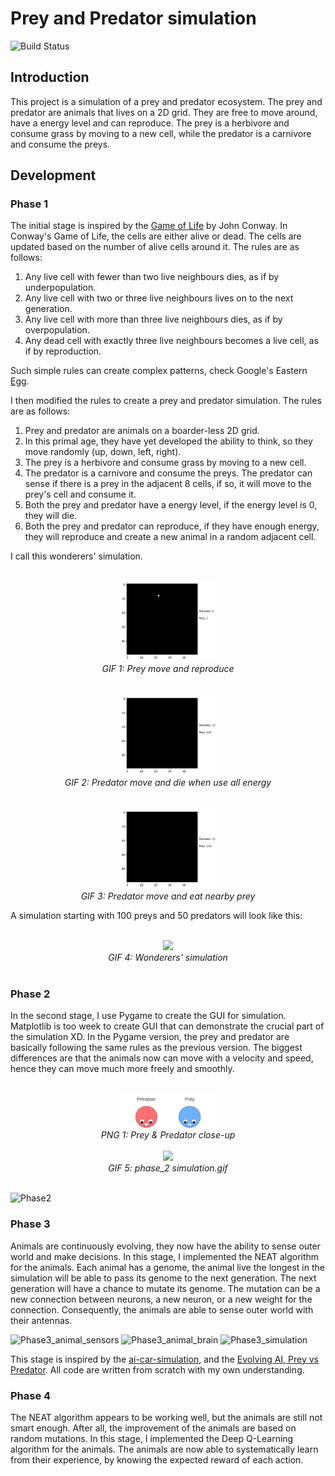 # Prey and Predator simulation

![Build Status](https://img.shields.io/badge/Status-Active-green.svg)

## Introduction

This project is a simulation of a prey and predator ecosystem. The prey and predator are animals that lives on a 2D grid. They are free to move around, have a energy level and can reproduce. The prey is a herbivore and consume grass by moving to a new cell, while the predator is a carnivore and consume the preys.

## Development

### Phase 1

The initial stage is inspired by the [Game of Life](https://en.wikipedia.org/wiki/Conway%27s_Game_of_Life) by John Conway. In Conway's Game of Life, the cells are either alive or dead. The cells are updated based on the number of alive cells around it. The rules are as follows:

1. Any live cell with fewer than two live neighbours dies, as if by underpopulation.
2. Any live cell with two or three live neighbours lives on to the next generation.
3. Any live cell with more than three live neighbours dies, as if by overpopulation.
4. Any dead cell with exactly three live neighbours becomes a live cell, as if by reproduction.

Such simple rules can create complex patterns, check Google's Eastern [Egg](https://www.google.com/search?q=conway+game+of+life&rlz=1C5CHFA_enAU978AU980&oq=conway+game+of+life&gs_lcrp=EgZjaHJvbWUyBggAEEUYOTIHCAEQLhiABDINCAIQLhiDARixAxiABDINCAMQLhivARjHARiABDIHCAQQABiABDIHCAUQLhiABDIHCAYQABiABDINCAcQLhivARjHARiABDIHCAgQABiABNIBCDc5ODVqMGo3qAIAsAIA&sourceid=chrome&ie=UTF-8).

I then modified the rules to create a prey and predator simulation. The rules are as follows:

1. Prey and predator are animals on a boarder-less 2D grid.
2. In this primal age, they have yet developed the ability to think, so they move randomly (up, down, left, right).
3. The prey is a herbivore and consume grass by moving to a new cell.
4. The predator is a carnivore and consume the preys. The predator can sense if there is a prey in the adjacent 8 cells, if so, it will move to the prey's cell and consume it.
5. Both the prey and predator have a energy level, if the energy level is 0, they will die.
6. Both the prey and predator can reproduce, if they have enough energy, they will reproduce and create a new animal in a random adjacent cell.

I call this wonderers' simulation.

<br>

<div align="center">
  <img src="gif/phase_1/prey_move.gif" width="30%"/>
</div>

<div align="center">
  <em>GIF 1: Prey move and reproduce</em>
</div>

<br>

<br>

<div align="center">
  <img src="gif/phase_1/predator_die.gif" width="30%"/>
</div>

<div align="center">
  <em>GIF 2: Predator move and die when use all energy</em>
</div>

<br>

<br>

<div align="center">
  <img src="gif/phase_1/predator_eat.gif" width="30%"/>
</div>

<div align="center">
  <em>GIF 3: Predator move and eat nearby prey</em>
</div>

A simulation starting with 100 preys and 50 predators will look like this:

<br>

<div align="center">
  <img src="gif/phase_1/simulation.gif" width="30%"/>
</div>

<div align="center">
  <em>GIF 4: Wonderers' simulation</em>
</div>

<br>

### Phase 2

In the second stage, I use Pygame to create the GUI for simulation. Matplotlib is too week to create GUI that can demonstrate the crucial part of the simulation XD. In the Pygame version, the prey and predator are basically following the same rules as the previous version. The biggest differences are that the animals now can move with a velocity and speed, hence they can move much more freely and smoothly.

<br>

<div align="center">
  <img src="gif/phase_2/prey_predator.png" width="30%"/>
</div>

<div align="center">
  <em>PNG 1: Prey & Predator close-up</em>
</div>

<br>

<div align="center">
  <img src="gif/phase_2/phase_2 simulation.gif" width="30%"/>
</div>

<div align="center">
  <em>GIF 5: phase_2 simulation.gif</em>
</div>

<br>

![Phase2](Phase2.gif)

### Phase 3

Animals are continuously evolving, they now have the ability to sense outer world and make decisions. In this stage, I implemented the NEAT algorithm for the animals. Each animal has a genome, the animal live the longest in the simulation will be able to pass its genome to the next generation. The next generation will have a chance to mutate its genome. The mutation can be a new connection between neurons, a new neuron, or a new weight for the connection. Consequently, the animals are able to sense outer world with their antennas.

![Phase3_animal_sensors](Phase3_animal_sensors.gif)
![Phase3_animal_brain](Phase3_animal_brain.gif)
![Phase3_simulation](Phase3_simulation.gif)

This stage is inspired by the [ai-car-simulation](https://github.com/NeuralNine/ai-car-simulation/tree/master), and the [Evolving AI, Prey vs Predator](https://www.youtube.com/watch?v=qwrp3lB-jkQ&t=335s). All code are written from scratch with my own understanding.

### Phase 4

The NEAT algorithm appears to be working well, but the animals are still not smart enough. After all, the improvement of the animals are based on random mutations. In this stage, I implemented the Deep Q-Learning algorithm for the animals. The animals are now able to systematically learn from their experience, by knowing the expected reward of each action.
